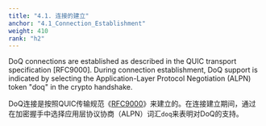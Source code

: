 ```yaml
---
title: "4.1. 连接的建立"
anchor: "4.1_Connection_Establishment"
weight: 410
rank: "h2"
---
```


DoQ connections are established as described in the QUIC transport specification [RFC9000]. During connection establishment, DoQ support is indicated by selecting the Application-Layer Protocol Negotiation (ALPN) token "doq" in the crypto handshake.

DoQ连接是按照QUIC传输规范《[RFC9000]()》来建立的。在连接建立期间，通过在加密握手中选择应用层协议协商（ALPN）词汇`doq`来表明对DoQ的支持。
